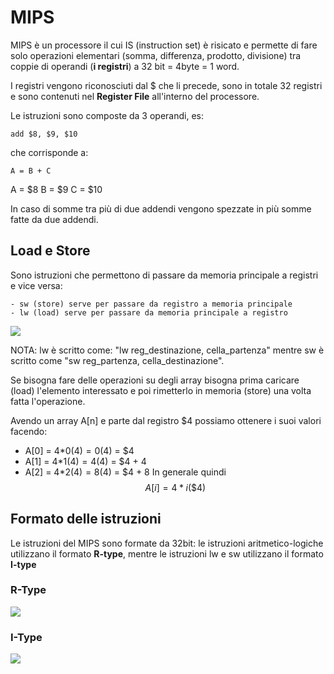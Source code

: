 ﻿# MIPS

MIPS è un processore il cui IS (instruction set) è risicato e permette di fare solo operazioni elementari (somma, differenza, prodotto, divisione) tra coppie di operandi (**i registri**) a 32 bit = 4byte = 1 word.

I registri vengono riconosciuti dal $ che li precede, sono in totale 32 registri e sono contenuti nel **Register File** all'interno del processore.

Le istruzioni sono composte da 3 operandi, es:

	add $8, $9, $10
che corrisponde a:

	A = B + C

A = $8
B = $9
C = $10

In caso di somme tra più di due addendi vengono spezzate in più somme fatte da due addendi.

## Load e Store

Sono istruzioni che permettono di passare da memoria principale a registri e vice versa:

	- sw (store) serve per passare da registro a memoria principale
	- lw (load) serve per passare da memoria principale a registro

![](https://i.ibb.co/zn4BbtM/array-sum.png)

NOTA: lw è scritto come: "lw reg_destinazione, cella_partenza" mentre sw è scritto come "sw reg_partenza, cella_destinazione".

Se bisogna fare delle operazioni su degli array bisogna prima caricare (load) l'elemento interessato e poi rimetterlo in memoria (store) una volta fatta l'operazione.

Avendo un array A[n] e parte dal registro $4 possiamo ottenere i suoi valori facendo:
- A[0] = 4*0($4) = 0($4) = $4
- A[1] = 4*1($4) = 4($4) = $4 + 4
- A[2] = 4*2($4) = 8($4) = $4 + 8
In generale quindi
$$A[i] = 4*i(\$4)$$

## Formato delle istruzioni

Le istruzioni del MIPS sono formate da 32bit: 
le istruzioni aritmetico-logiche utilizzano il formato **R-type**, mentre le istruzioni lw e sw utilizzano il formato **I-type**

### R-Type

![](https://i.ibb.co/rtpK2Xd/r-type.png)

### I-Type

![](https://i.ibb.co/dDbR05V/i-type.png)
